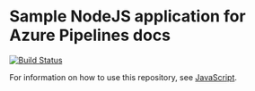 # Sample NodeJS application for Azure Pipelines docs

[![Build Status](https://erwin-geuens.visualstudio.com/node-ci-try/_apis/build/status/node-ci-try-CI?branchName=master)](https://erwin-geuens.visualstudio.com/node-ci-try/_build/latest?definitionId=1&branchName=master)

For information on how to use this repository, see [JavaScript](https://docs.microsoft.com/azure/devops/pipelines/languages/javascript).

